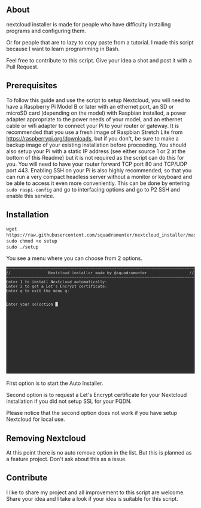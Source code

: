 About
-----
nextcloud installer is made for people who have difficulty installing programs and configuring them.

Or for people that are to lazy to copy paste from a tutorial. I made this script because I want to learn programming in Bash.

Feel free to contribute to this script. Give your idea a shot and post it with a Pull Request.


Prerequisites
-------------

To follow this guide and use the script to setup Nextcloud, you will need to have
a Raspberry Pi Model B or later with an ethernet port, an SD or microSD card
(depending on the model) with Raspbian installed, a power adapter appropriate to
 the power needs of your model, and an ethernet cable or wifi adapter to connect your Pi to your
router or gateway. It is recommended that you use a fresh image of Raspbian
Stretch Lite from https://raspberrypi.org/downloads, but if you don't,
be sure to make a backup image of your existing installation before proceeding.
You should also setup your Pi with a static IP address (see either source
  1 or 2 at the bottom of this Readme) but it is not required as the script can do this for you.
  You will need to have your router forward TCP port 80 and TCP/UDP port 443.
  Enabling SSH on your Pi is also highly recommended, so that
  you can run a very compact headless server without a monitor or keyboard and
  be able to access it even more conveniently. This can be done by entering ```sudo raspi-config```
  and go to interfacing options and go to P2 SSH and enable this service.

Installation
-----------------


```shell
wget https://raw.githubusercontent.com/squadramunter/nextcloud_installer/master/setup
sudo chmod +x setup
sudo ./setup
```
You see a menu where you can choose from 2 options.

![alt text](https://raw.githubusercontent.com/squadramunter/nextcloud_installer/master/nextcloud_installer.png)

First option is to start the Auto Installer.

Second option is to request a Let's Encrypt certificate for your Nextcloud installation if you did not setup SSL for your FQDN.

Please notice that the second option does not work if you have setup Nextcloud for local use.

Removing Nextcloud
----------------
At this point there is no auto remove option in the list. But this is planned as a feature project. Don't ask about this as a issue.

Contribute
----------------
I like to share my project and all improvement to this script are welcome. Share your idea and I take a look if your idea is suitable for this script.

